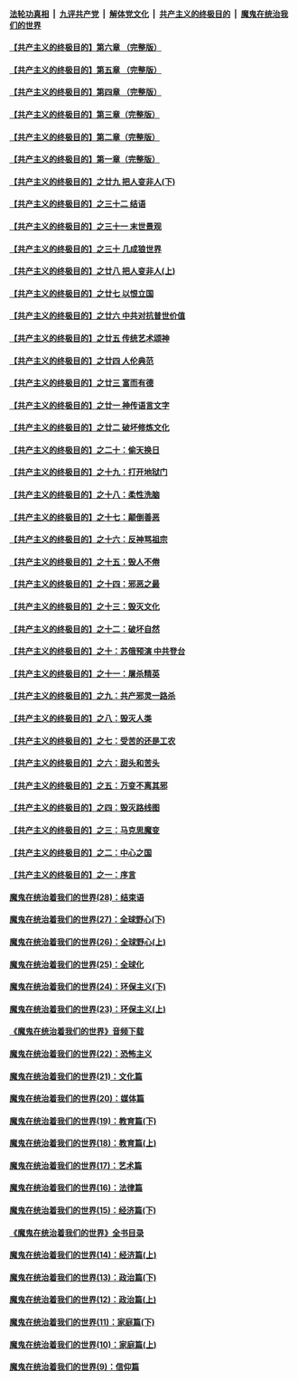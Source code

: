 ####  [法轮功真相](../../../../basic/blob/master/README.md?t=05220532) &nbsp;|&nbsp; [九评共产党](../../../../9ping.md/blob/master/README.md?t=05220532) &nbsp;|&nbsp; [解体党文化](../../../../jtdwh.md/blob/master/README.md?t=05220532)  &nbsp;|&nbsp; [共产主义的终极目的](../../../../gczydzjmd.md/blob/master/README.md?t=05220532) &nbsp;|&nbsp; [魔鬼在统治我们的世界](../../../../mgztzwmdsj.md/blob/master/README.md?t=05220532) 

#### [【共产主义的终极目的】第六章 （完整版）](../pages/nsc422/n11428913.md?t=05220532) 

#### [【共产主义的终极目的】第五章 （完整版）](../pages/nsc422/n11428912.md?t=05220532) 

#### [【共产主义的终极目的】第四章 （完整版）](../pages/nsc422/n11428907.md?t=05220532) 

#### [【共产主义的终极目的】第三章（完整版）](../pages/nsc422/n11428848.md?t=05220532) 

#### [【共产主义的终极目的】第二章（完整版）](../pages/nsc422/n11428831.md?t=05220532) 

#### [【共产主义的终极目的】第一章（完整版）](../pages/nsc422/n11417651.md?t=05220532) 

#### [【共产主义的终极目的】之廿九 把人变非人(下)](../pages/nsc422/n11344140.md?t=05220532) 

#### [【共产主义的终极目的】之三十二 结语](../pages/nsc422/n11360535.md?t=05220532) 

#### [【共产主义的终极目的】之三十一 末世景观](../pages/nsc422/n11351129.md?t=05220532) 

#### [【共产主义的终极目的】之三十 几成狼世界](../pages/nsc422/n11348280.md?t=05220532) 

#### [【共产主义的终极目的】之廿八 把人变非人(上)](../pages/nsc422/n11340492.md?t=05220532) 

#### [【共产主义的终极目的】之廿七 以恨立国](../pages/nsc422/n11336944.md?t=05220532) 

#### [【共产主义的终极目的】之廿六 中共对抗普世价值](../pages/nsc422/n11324785.md?t=05220532) 

#### [【共产主义的终极目的】之廿五 传统艺术颂神](../pages/nsc422/n11296396.md?t=05220532) 

#### [【共产主义的终极目的】之廿四 人伦典范](../pages/nsc422/n11296397.md?t=05220532) 

#### [【共产主义的终极目的】之廿三 富而有德](../pages/nsc422/n11283598.md?t=05220532) 

#### [【共产主义的终极目的】之廿一 神传语言文字](../pages/nsc422/n11263265.md?t=05220532) 

#### [【共产主义的终极目的】之廿二 破坏修炼文化](../pages/nsc422/n11245728.md?t=05220532) 

#### [【共产主义的终极目的】之二十：偷天换日](../pages/nsc422/n11238846.md?t=05220532) 

#### [【共产主义的终极目的】之十九：打开地狱门](../pages/nsc422/n11206376.md?t=05220532) 

#### [【共产主义的终极目的】之十八：柔性洗脑](../pages/nsc422/n11199994.md?t=05220532) 

#### [【共产主义的终极目的】之十七：颠倒善恶](../pages/nsc422/n11179782.md?t=05220532) 

#### [【共产主义的终极目的】之十六：反神骂祖宗](../pages/nsc422/n11166798.md?t=05220532) 

#### [【共产主义的终极目的】之十五：毁人不倦](../pages/nsc422/n11166792.md?t=05220532) 

#### [【共产主义的终极目的】之十四：邪恶之最](../pages/nsc422/n11150249.md?t=05220532) 

#### [【共产主义的终极目的】之十三：毁灭文化](../pages/nsc422/n11135227.md?t=05220532) 

#### [【共产主义的终极目的】之十二：破坏自然](../pages/nsc422/n11135214.md?t=05220532) 

#### [【共产主义的终极目的】之十：苏俄预演 中共登台](../pages/nsc422/n11118424.md?t=05220532) 

#### [【共产主义的终极目的】之十一：屠杀精英](../pages/nsc422/n11118442.md?t=05220532) 

#### [【共产主义的终极目的】之九：共产邪灵一路杀](../pages/nsc422/n11114139.md?t=05220532) 

#### [【共产主义的终极目的】之八：毁灭人类](../pages/nsc422/n11108503.md?t=05220532) 

#### [【共产主义的终极目的】之七：受苦的还是工农](../pages/nsc422/n11101809.md?t=05220532) 

#### [【共产主义的终极目的】之六：甜头和苦头](../pages/nsc422/n11096971.md?t=05220532) 

#### [【共产主义的终极目的】之五：万变不离其邪](../pages/nsc422/n11091285.md?t=05220532) 

#### [【共产主义的终极目的】之四：毁灭路线图](../pages/nsc422/n11086284.md?t=05220532) 

#### [【共产主义的终极目的】之三：马克思魔变](../pages/nsc422/n11061941.md?t=05220532) 

#### [【共产主义的终极目的】之二：中心之国](../pages/nsc422/n11047728.md?t=05220532) 

#### [【共产主义的终极目的】之一：序言](../pages/nsc422/n11086077.md?t=05220532) 

#### [魔鬼在统治着我们的世界(28)：结束语](../pages/nsc422/n10936246.md?t=05220532) 

#### [魔鬼在统治着我们的世界(27)：全球野心(下)](../pages/nsc422/n10928319.md?t=05220532) 

#### [魔鬼在统治着我们的世界(26)：全球野心(上)](../pages/nsc422/n10900318.md?t=05220532) 

#### [魔鬼在统治着我们的世界(25)：全球化](../pages/nsc422/n10788205.md?t=05220532) 

#### [魔鬼在统治着我们的世界(24)：环保主义(下)](../pages/nsc422/n10695307.md?t=05220532) 

#### [魔鬼在统治着我们的世界(23)：环保主义(上)](../pages/nsc422/n10688613.md?t=05220532) 

#### [《魔鬼在统治着我们的世界》音频下载](../pages/nsc422/n10635553.md?t=05220532) 

#### [魔鬼在统治着我们的世界(22)：恐怖主义](../pages/nsc422/n10614727.md?t=05220532) 

#### [魔鬼在统治着我们的世界(21)：文化篇](../pages/nsc422/n10597706.md?t=05220532) 

#### [魔鬼在统治着我们的世界(20)：媒体篇](../pages/nsc422/n10586579.md?t=05220532) 

#### [魔鬼在统治着我们的世界(19)：教育篇(下)](../pages/nsc422/n10564808.md?t=05220532) 

#### [魔鬼在统治着我们的世界(18)：教育篇(上)](../pages/nsc422/n10526970.md?t=05220532) 

#### [魔鬼在统治着我们的世界(17)：艺术篇](../pages/nsc422/n10499093.md?t=05220532) 

#### [魔鬼在统治着我们的世界(16)：法律篇](../pages/nsc422/n10485969.md?t=05220532) 

#### [魔鬼在统治着我们的世界(15)：经济篇(下)](../pages/nsc422/n10469975.md?t=05220532) 

#### [《魔鬼在统治着我们的世界》全书目录](../pages/nsc422/n10464261.md?t=05220532) 

#### [魔鬼在统治着我们的世界(14)：经济篇(上)](../pages/nsc422/n10457370.md?t=05220532) 

#### [魔鬼在统治着我们的世界(13)：政治篇(下)](../pages/nsc422/n10448270.md?t=05220532) 

#### [魔鬼在统治着我们的世界(12)：政治篇(上)](../pages/nsc422/n10444576.md?t=05220532) 

#### [魔鬼在统治着我们的世界(11)：家庭篇(下)](../pages/nsc422/n10440961.md?t=05220532) 

#### [魔鬼在统治着我们的世界(10)：家庭篇(上)](../pages/nsc422/n10435448.md?t=05220532) 

#### [魔鬼在统治着我们的世界(9)：信仰篇](../pages/nsc422/n10432159.md?t=05220532) 


